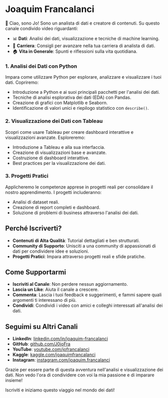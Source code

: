 # Joaquim Francalanci

👋 Ciao, sono Jo! Sono un analista di dati e creatore di contenuti. Su questo canale condivido video riguardanti:

- 📊 **Dati**: Analisi dei dati, visualizzazione e tecniche di machine learning.
- 🏢 **Carriera**: Consigli per avanzare nella tua carriera di analista di dati.
- 🏠 **Vita in Generale**: Spunti e riflessioni sulla vita quotidiana.

### 1. Analisi dei Dati con Python
Impara come utilizzare Python per esplorare, analizzare e visualizzare i tuoi dati. Copriremo:
- Introduzione a Python e ai suoi principali pacchetti per l'analisi dei dati.
- Tecniche di analisi esplorativa dei dati (EDA) con Pandas.
- Creazione di grafici con Matplotlib e Seaborn.
- Identificazione di valori unici e riepilogo statistico con `describe()`.

### 2. Visualizzazione dei Dati con Tableau
Scopri come usare Tableau per creare dashboard interattive e visualizzazioni avanzate. Esploreremo:
- Introduzione a Tableau e alla sua interfaccia.
- Creazione di visualizzazioni base e avanzate.
- Costruzione di dashboard interattive.
- Best practices per la visualizzazione dei dati.

### 3. Progetti Pratici
Applicheremo le competenze apprese in progetti reali per consolidare il nostro apprendimento. I progetti includeranno:
- Analisi di dataset reali.
- Creazione di report completi e dashboard.
- Soluzione di problemi di business attraverso l'analisi dei dati.

## Perché Iscriverti?

- **Contenuti di Alta Qualità**: Tutorial dettagliati e ben strutturati.
- **Community di Supporto**: Unisciti a una community di appassionati di dati per condividere idee e soluzioni.
- **Progetti Pratici**: Impara attraverso progetti reali e sfide pratiche.

## Come Supportarmi

- **Iscriviti al Canale**: Non perdere nessun aggiornamento.
- **Lascia un Like**: Aiuta il canale a crescere.
- **Commenta**: Lascia i tuoi feedback e suggerimenti, e fammi sapere quali argomenti ti interessano di più.
- **Condividi**: Condividi i video con amici e colleghi interessati all'analisi dei dati.

## Seguimi su Altri Canali

- **LinkedIn**: [linkedin.com/in/joaquim-francalanci](https://www.linkedin.com/in/joaquim-francalanci)
- **GitHub**: [github.com/J0joFra](https://github.com/J0joFra)
- **YouTube**: [youtube.com/jofrancalanci](https://www.youtube.com/channel/UC9bo37JD_qtWQkXSWsLngdw)
- **Kaggle**: [kaggle.com/joaquimfrancalanci](https://www.kaggle.com/joaquimfrancalanci)
- **Instagram**: [instagram.com/joaquim.francalanci](https://www.instagram.com/joaquim.francalanci)

Grazie per essere parte di questa avventura nell'analisi e visualizzazione dei dati. Non vedo l'ora di condividere con voi la mia passione e di imparare insieme!

Iscriviti e iniziamo questo viaggio nel mondo dei dati!
